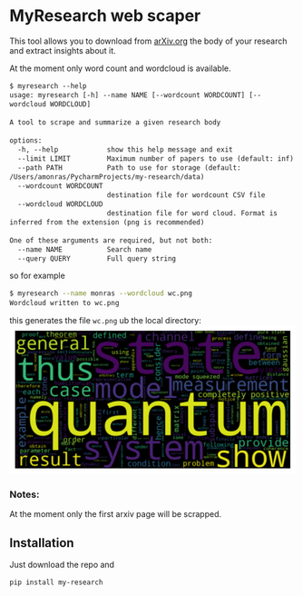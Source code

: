 # MyResearch web scaper
This tool allows you to download from [arXiv.org](https://arxiv.org/) the body of your research and extract insights about it.

At the moment only word count and wordcloud is available.

```
$ myresearch --help
usage: myresearch [-h] --name NAME [--wordcount WORDCOUNT] [--wordcloud WORDCLOUD]

A tool to scrape and summarize a given research body

options:
  -h, --help            show this help message and exit
  --limit LIMIT         Maximum number of papers to use (default: inf)
  --path PATH           Path to use for storage (default: /Users/amonras/PycharmProjects/my-research/data)
  --wordcount WORDCOUNT
                        destination file for wordcount CSV file
  --wordcloud WORDCLOUD
                        destination file for word cloud. Format is inferred from the extension (png is recommended)

One of these arguments are required, but not both:
  --name NAME           Search name
  --query QUERY         Full query string
```

so for example
```bash
$ myresearch --name monras --wordcloud wc.png
Wordcloud written to wc.png
```

this generates the file `wc.png` ub the local directory:
![Word Cloud](wc.png)

### Notes:
At the moment only the first arxiv page will be scrapped.

## Installation
Just download the repo and 
```
pip install my-research
```
